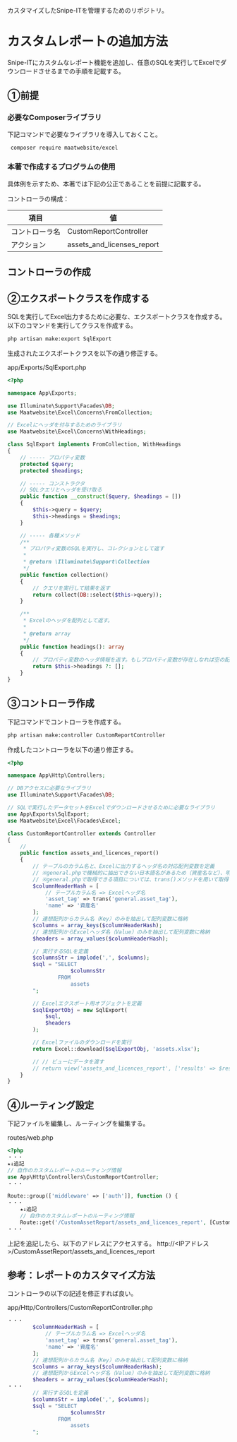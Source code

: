 カスタマイズしたSnipe-ITを管理するためのリポジトリ。

# カスタムレポートの追加方法
Snipe-ITにカスタムなレポート機能を追加し、任意のSQLを実行してExcelでダウンロードさせるまでの手順を記載する。

## ①前提
### 必要なComposerライブラリ
下記コマンドで必要なライブラリを導入しておくこと。

```bash
 composer require maatwebsite/excel
```

### 本著で作成するプログラムの使用
具体例を示すため、本著では下記の公正であることを前提に記載する。

コントローラの構成：

| 項目           | 値                         |
| -------------- | -------------------------- |
| コントローラ名 | CustomReportController     |
| アクション     | assets_and_licenses_report |


## コントローラの作成
## ②エクスポートクラスを作成する
SQLを実行してExcel出力するために必要な、エクスポートクラスを作成する。
以下のコマンドを実行してクラスを作成する。
```bash
php artisan make:export SqlExport
```

生成されたエクスポートクラスを以下の通り修正する。

app/Exports/SqlExport.php
```php
<?php

namespace App\Exports;

use Illuminate\Support\Facades\DB;
use Maatwebsite\Excel\Concerns\FromCollection;

// Excelにヘッダを付与するためのライブラリ
use Maatwebsite\Excel\Concerns\WithHeadings;

class SqlExport implements FromCollection, WithHeadings
{
    // ----- プロパティ変数
    protected $query;
    protected $headings;

    // ----- コンストラクタ
    // SQLクエリとヘッダを受け取る
    public function __construct($query, $headings = [])
    {
        $this->query = $query;
        $this->headings = $headings;
    }

    // ----- 各種メソッド
    /**
     * プロパティ変数のSQLを実行し、コレクションとして返す
     *
     * @return \Illuminate\Support\Collection
     */
    public function collection()
    {
        // クエリを実行して結果を返す
        return collect(DB::select($this->query));
    }

    /**
     * Excelのヘッダを配列として返す。
     *
     * @return array
     */
    public function headings(): array
    {
        // プロパティ変数のヘッダ情報を返す。もしプロパティ変数が存在しなれば空の配列を返す
        return $this->headings ?: [];
    }
}
```

## ③コントローラ作成
下記コマンドでコントローラを作成する。

```bash
php artisan make:controller CustomReportController
```

作成したコントローラを以下の通り修正する。
```php
<?php

namespace App\Http\Controllers;

// DBアクセスに必要なライブラリ
use Illuminate\Support\Facades\DB;

// SQLで実行したデータセットをExcelでダウンロードさせるために必要なライブラリ
use App\Exports\SqlExport;
use Maatwebsite\Excel\Facades\Excel;

class CustomReportController extends Controller
{
    //
    public function assets_and_licences_report()
    {
        // テーブルのカラム名と、Excelに出力するヘッダ名の対応配列変数を定義
        // ※general.phpで機械的に抽出できない日本語名があるため（資産名など）、明示的に定義
        // ※general.phpで取得できる項目については、trans()メソッドを用いて取得
        $columnHeaderHash = [
            // テーブルカラム名 => Excelヘッダ名
            'asset_tag' => trans('general.asset_tag'),
            'name' => '資産名'
        ];
        // 連想配列からカラム名（Key）のみを抽出して配列変数に格納
        $columns = array_keys($columnHeaderHash);
        // 連想配列からExcelヘッダ名（Value）のみを抽出して配列変数に格納
        $headers = array_values($columnHeaderHash);

        // 実行するSQLを定義
        $columnsStr = implode(',', $columns);
        $sql = "SELECT
                    $columnsStr
                FROM
                    assets
        ";

        // Excelエクスポート用オブジェクトを定義
        $sqlExportObj = new SqlExport(
            $sql,
            $headers
        );

        // Excelファイルのダウンロードを実行
        return Excel::download($sqlExportObj, 'assets.xlsx');

        // // ビューにデータを渡す
        // return view('assets_and_licences_report', ['results' => $results]);
    }
}
```

## ④ルーティング設定
下記ファイルを編集し、ルーティングを編集する。

routes/web.php
```php
<?php
・・・
★↓追記
// 自作のカスタムレポートのルーティング情報
use App\Http\Controllers\CustomReportController;
・・・

Route::group(['middleware' => ['auth']], function () {
・・・
	★↓追記
    // 自作のカスタムレポートのルーティング情報
    Route::get('/CustomAssetReport/assets_and_licences_report', [CustomReportController::class, 'assets_and_licences_report']);
・・・
```

上記を追記したら、以下のアドレスにアクセスする。
http://<IPアドレス>/CustomAssetReport/assets_and_licences_report

## 参考：レポートのカスタマイズ方法
コントローラの以下の記述を修正すれば良い。

app/Http/Controllers/CustomReportController.php
```php
・・・
        $columnHeaderHash = [
            // テーブルカラム名 => Excelヘッダ名
            'asset_tag' => trans('general.asset_tag'),
            'name' => '資産名'
        ];
        // 連想配列からカラム名（Key）のみを抽出して配列変数に格納
        $columns = array_keys($columnHeaderHash);
        // 連想配列からExcelヘッダ名（Value）のみを抽出して配列変数に格納
        $headers = array_values($columnHeaderHash);
・・・
        // 実行するSQLを定義
        $columnsStr = implode(',', $columns);
        $sql = "SELECT
                    $columnsStr
                FROM
                    assets
        ";

```
